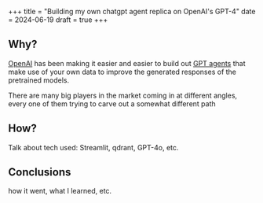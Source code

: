 +++
title = "Building my own chatgpt agent replica on OpenAI's GPT-4"
date = 2024-06-19
draft = true
+++

## Why?
[OpenAI](https://openai.com/) has been making it easier and easier to build out [GPT agents](https://www.deeplearning.ai/the-batch/how-agents-can-improve-llm-performance/) that make use of your own data to improve the generated responses of the pretrained models.




There are many big players in the market coming in at different angles, every one of them trying to carve out a somewhat different path

## How?
Talk about tech used: Streamlit, qdrant, GPT-4o, etc.

## Conclusions
how it went, what I learned, etc.

